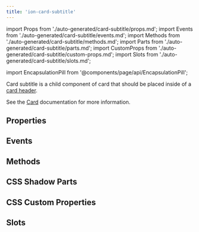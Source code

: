 ```yaml
---
title: 'ion-card-subtitle'
---
```


import Props from './auto-generated/card-subtitle/props.md';
import Events from './auto-generated/card-subtitle/events.md';
import Methods from './auto-generated/card-subtitle/methods.md';
import Parts from './auto-generated/card-subtitle/parts.md';
import CustomProps from './auto-generated/card-subtitle/custom-props.md';
import Slots from './auto-generated/card-subtitle/slots.md';

import EncapsulationPill from '@components/page/api/EncapsulationPill';

<EncapsulationPill type="shadow" />

Card subtitle is a child component of card that should be placed inside of a [card header](./card-header).

See the [Card](./card) documentation for more information.

## Properties

<Props />

## Events

<Events />

## Methods

<Methods />

## CSS Shadow Parts

<Parts />

## CSS Custom Properties

<CustomProps />

## Slots

<Slots />
